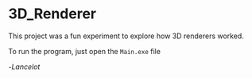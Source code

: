 # 3D_Renderer
This project was a fun experiment to explore how 3D renderers worked.

To run the program, just open the ```Main.exe``` file

-*Lancelot*
